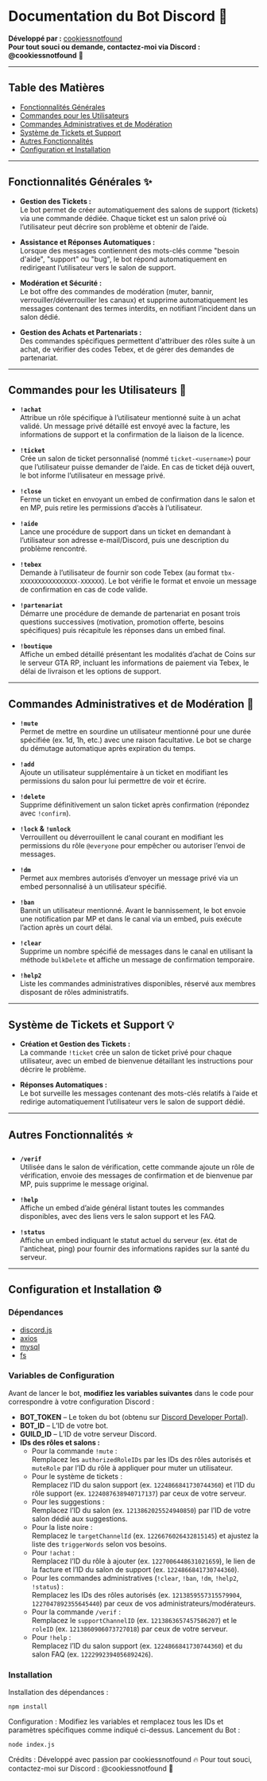 # Documentation du Bot Discord 🚀
**Développé par :** [cookiessnotfound](https://discord.com/users/cookiessnotfound)  
**Pour tout souci ou demande, contactez-moi via Discord :** **@cookiessnotfound** 💬

---

## Table des Matières
- [Fonctionnalités Générales](#fonctionnalités-générales-)
- [Commandes pour les Utilisateurs](#commandes-pour-les-utilisateurs-)
- [Commandes Administratives et de Modération](#commandes-administratives-et-de-modération-)
- [Système de Tickets et Support](#système-de-tickets-et-support-)
- [Autres Fonctionnalités](#autres-fonctionnalités-)
- [Configuration et Installation](#configuration-et-installation-)

---

## Fonctionnalités Générales ✨

- **Gestion des Tickets :**  
  Le bot permet de créer automatiquement des salons de support (tickets) via une commande dédiée. Chaque ticket est un salon privé où l’utilisateur peut décrire son problème et obtenir de l’aide.

- **Assistance et Réponses Automatiques :**  
  Lorsque des messages contiennent des mots-clés comme "besoin d'aide", "support" ou "bug", le bot répond automatiquement en redirigeant l’utilisateur vers le salon de support.

- **Modération et Sécurité :**  
  Le bot offre des commandes de modération (muter, bannir, verrouiller/déverrouiller les canaux) et supprime automatiquement les messages contenant des termes interdits, en notifiant l’incident dans un salon dédié.

- **Gestion des Achats et Partenariats :**  
  Des commandes spécifiques permettent d'attribuer des rôles suite à un achat, de vérifier des codes Tebex, et de gérer des demandes de partenariat.

---

## Commandes pour les Utilisateurs 🎫

- **`!achat`**  
  Attribue un rôle spécifique à l’utilisateur mentionné suite à un achat validé. Un message privé détaillé est envoyé avec la facture, les informations de support et la confirmation de la liaison de la licence.

- **`!ticket`**  
  Crée un salon de ticket personnalisé (nommé `ticket-<username>`) pour que l’utilisateur puisse demander de l’aide. En cas de ticket déjà ouvert, le bot informe l’utilisateur en message privé.

- **`!close`**  
  Ferme un ticket en envoyant un embed de confirmation dans le salon et en MP, puis retire les permissions d’accès à l’utilisateur.

- **`!aide`**  
  Lance une procédure de support dans un ticket en demandant à l’utilisateur son adresse e-mail/Discord, puis une description du problème rencontré.

- **`!tebex`**  
  Demande à l’utilisateur de fournir son code Tebex (au format `tbx-XXXXXXXXXXXXXXXX-XXXXXX`). Le bot vérifie le format et envoie un message de confirmation en cas de code valide.

- **`!partenariat`**  
  Démarre une procédure de demande de partenariat en posant trois questions successives (motivation, promotion offerte, besoins spécifiques) puis récapitule les réponses dans un embed final.

- **`!boutique`**  
  Affiche un embed détaillé présentant les modalités d’achat de Coins sur le serveur GTA RP, incluant les informations de paiement via Tebex, le délai de livraison et les options de support.

---

## Commandes Administratives et de Modération 🔨

- **`!mute`**  
  Permet de mettre en sourdine un utilisateur mentionné pour une durée spécifiée (ex. 1d, 1h, etc.) avec une raison facultative. Le bot se charge du démutage automatique après expiration du temps.

- **`!add`**  
  Ajoute un utilisateur supplémentaire à un ticket en modifiant les permissions du salon pour lui permettre de voir et écrire.

- **`!delete`**  
  Supprime définitivement un salon ticket après confirmation (répondez avec `!confirm`).

- **`!lock` & `!unlock`**  
  Verrouillent ou déverrouillent le canal courant en modifiant les permissions du rôle `@everyone` pour empêcher ou autoriser l’envoi de messages.

- **`!dm`**  
  Permet aux membres autorisés d’envoyer un message privé via un embed personnalisé à un utilisateur spécifié.

- **`!ban`**  
  Bannit un utilisateur mentionné. Avant le bannissement, le bot envoie une notification par MP et dans le canal via un embed, puis exécute l’action après un court délai.

- **`!clear`**  
  Supprime un nombre spécifié de messages dans le canal en utilisant la méthode `bulkDelete` et affiche un message de confirmation temporaire.

- **`!help2`**  
  Liste les commandes administratives disponibles, réservé aux membres disposant de rôles administratifs.

---

## Système de Tickets et Support 💡

- **Création et Gestion des Tickets :**  
  La commande `!ticket` crée un salon de ticket privé pour chaque utilisateur, avec un embed de bienvenue détaillant les instructions pour décrire le problème.

- **Réponses Automatiques :**  
  Le bot surveille les messages contenant des mots-clés relatifs à l’aide et redirige automatiquement l’utilisateur vers le salon de support dédié.

---

## Autres Fonctionnalités ⭐

- **`/verif`**  
  Utilisée dans le salon de vérification, cette commande ajoute un rôle de vérification, envoie des messages de confirmation et de bienvenue par MP, puis supprime le message original.

- **`!help`**  
  Affiche un embed d’aide général listant toutes les commandes disponibles, avec des liens vers le salon support et les FAQ.

- **`!status`**  
  Affiche un embed indiquant le statut actuel du serveur (ex. état de l'anticheat, ping) pour fournir des informations rapides sur la santé du serveur.

---

## Configuration et Installation ⚙️

### Dépendances
- [discord.js](https://discord.js.org)
- [axios](https://www.npmjs.com/package/axios)
- [mysql](https://www.npmjs.com/package/mysql)
- [fs](https://nodejs.org/api/fs.html)

### Variables de Configuration
Avant de lancer le bot, **modifiez les variables suivantes** dans le code pour correspondre à votre configuration Discord :

- **BOT_TOKEN** – Le token du bot (obtenu sur [Discord Developer Portal](https://discord.com/developers/applications)).
- **BOT_ID** – L’ID de votre bot.
- **GUILD_ID** – L’ID de votre serveur Discord.
- **IDs des rôles et salons :**
  - Pour la commande `!mute` :  
    Remplacez les `authorizedRoleIDs` par les IDs des rôles autorisés et `muteRole` par l’ID du rôle à appliquer pour muter un utilisateur.
  - Pour le système de tickets :  
    Remplacez l’ID du salon support (ex. `1224866841730744360`) et l’ID du rôle support (ex. `1224087638940717137`) par ceux de votre serveur.
  - Pour les suggestions :  
    Remplacez l’ID du salon (ex. `1213862025524940850`) par l’ID de votre salon dédié aux suggestions.
  - Pour la liste noire :  
    Remplacez le `targetChannelId` (ex. `1226676026432815145`) et ajustez la liste des `triggerWords` selon vos besoins.
  - Pour `!achat` :  
    Remplacez l’ID du rôle à ajouter (ex. `1227006448631021659`), le lien de la facture et l’ID du salon de support (ex. `1224866841730744360`).
  - Pour les commandes administratives (`!clear`, `!ban`, `!dm`, `!help2`, `!status`) :  
    Remplacez les IDs des rôles autorisés (ex. `1213859557315579904`, `1227047892355645440`) par ceux de vos administrateurs/modérateurs.
  - Pour la commande `/verif` :  
    Remplacez le `supportChannelID` (ex. `1213863657457586207`) et le `roleID` (ex. `1213860906073727018`) par ceux de votre serveur.
  - Pour `!help` :  
    Remplacez l’ID du salon support (ex. `1224866841730744360`) et du salon FAQ (ex. `1222992394056892426`).

### Installation

Installation des dépendances :

    npm install

Configuration :
Modifiez les variables et remplacez tous les IDs et paramètres spécifiques comme indiqué ci-dessus.
Lancement du Bot :

    node index.js

Crédits :
Développé avec passion par cookiessnotfound 🔥
Pour tout souci, contactez-moi sur Discord : @cookiessnotfound 💬

